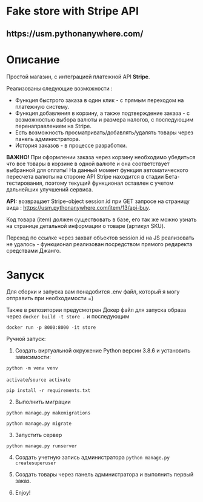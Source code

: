 # Fake store with Stripe API
<h2>https://usm.pythonanywhere.com/</h2>

# Описание
Простой магазин, с интеграцией платежной API <b>Stripe</b>.

Реализованы следующие возможности :
- Функция быстрого заказа в один клик - с прямым переходом на платежную систему.
- Функция добавления в корзину,  а также подтверждение заказа - с возможностью выбора валюты и размера налогов, с последующим перенаправлением на Stripe. 
- Есть возможность просматривать/добавлять/удалять товары через панель администратора.
- История заказов - в процессе разработки.

<b>ВАЖНО!</b> При оформлении заказа через корзину необходимо убедиться что все товары в корзине в одной валюте и она соответствует выбранной для оплаты!
На данный момент функция автоматического пересчета валюты на стороне API Stripe находится в стадии Бета-тестирования, поэтому текущий функционал
оставлен с учетом дальнейших улучшений сервиса.

<b>API:</b>
возвращает Stripe-object session.id при GET запросе на страницу вида : https://usm.pythonanywhere.com/item/13/api-buy. 

Код товара (item) должен существовать в базе, его так же можно узнать на странице детальной информации о товаре (артикул SKU).


Переход по ссылке через захват объектов session.id на JS реализовать не удалось - функционал реализован посредством прямого редиректа средствами Джанго.


# Запуск
Для сборки и запуска вам понадобится .env файл, который я могу отправить при необходимости =)

Также в репозитории предусмотрен Докер файл для запуска образа через `docker build -t store .` и последующим 

`docker run -p 8000:8000 -it store`

Ручной запуск:

1. Создать виртуальной окружение Python версии 3.8.6 и установить зависимости:

`python -m venv venv`

`activate`/`source activate`

`pip install -r requirements.txt`

2. Выполнить миграции 

`python manage.py makemigrations`

`python manage.py migrate`

3. Запустить сервер

`python manage.py runserver`

4. Создать учетную запись администратора
`python manage.py createsuperuser`

5. Создать товары через панель администратора и выполнить первый заказ.

6. Enjoy!
